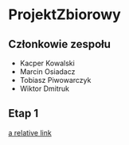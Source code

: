 # ProjektZbiorowy

## Członkowie zespołu
* Kacper Kowalski
* Marcin Osiadacz
* Tobiasz Piwowarczyk
* Wiktor Dmitruk

## Etap 1
[a relative link](./Documentation/Etap_01_FINAL.pdf)